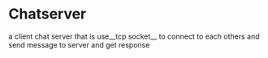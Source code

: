 # Chatserver
a client chat server that is use__tcp socket__  to  connect  to each others and send message to server and get response </p>
